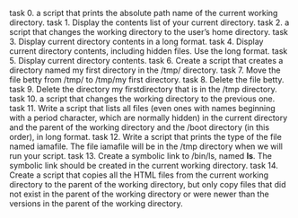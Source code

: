 task 0. a script that prints the absolute path name of the current working directory.
task 1. Display the contents list of your current directory.
task 2. a script that changes the working directory to the user’s home directory.
task 3. Display current directory contents in a long format.
task 4. Display current directory contents, including hidden files. Use the long format.
task 5. Display current directory contents.
task 6. Create a script that creates a directory named my first directory in the /tmp/ directory.
task 7. Move the file betty from /tmp/ to /tmp/my first directory.
task 8. Delete the file betty.
task 9. Delete the directory my firstdirectory that is in the /tmp directory.
task 10. a script that changes the working directory to the previous one.
task 11. Write a script that lists all files (even ones with names beginning with a period character, which are normally hidden) in the current directory and the parent of the working directory and the /boot directory (in this order), in long format. 
task 12. Write a script that prints the type of the file named iamafile. The file iamafile will be in the /tmp directory when we will run your script.
task 13. Create a symbolic link to /bin/ls, named __ls__. The symbolic link should be created in the current working directory. 
task 14. Create a script that copies all the HTML files from the current working directory to the parent of the working directory, but only copy files that did not exist in the parent of the working directory or were newer than the versions in the parent of the working directory. 
